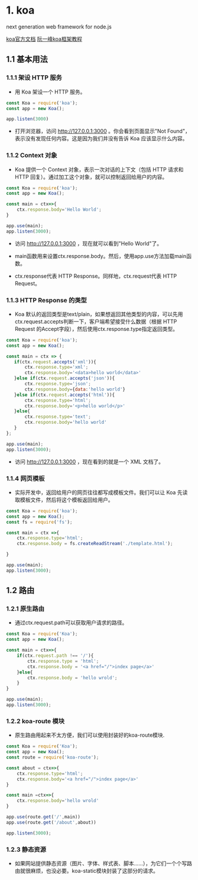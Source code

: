 # 1. koa

next generation web framework for node.js

[koa官方文档](http://koajs.com/)
[阮一峰koa框架教程](http://www.ruanyifeng.com/blog/2017/08/koa.html)

## 1.1 基本用法

### 1.1.1 架设 HTTP 服务

- 用 Koa 架设一个 HTTP 服务。

```js
const Koa = require('koa');
const app = new Koa();

app.listen(3000)
```

- 打开浏览器，访问 http://127.0.0.1:3000 。你会看到页面显示"Not Found"，表示没有发现任何内容。这是因为我们并没有告诉 Koa 应该显示什么内容。


### 1.1.2 Context 对象

- Koa 提供一个 Context 对象，表示一次对话的上下文（包括 HTTP 请求和 HTTP 回复）。通过加工这个对象，就可以控制返回给用户的内容。

```js
const Koa = require('koa');
const app = new Koa();

const main = ctx=>{
    ctx.response.body='Hello World';
}

app.use(main);
app.listen(3000);
```
- 访问 http://127.0.0.1:3000 ，现在就可以看到"Hello World"了。

- main函数用来设置ctx.response.body。然后，使用app.use方法加载main函数。

- ctx.response代表 HTTP Response。同样地，ctx.request代表 HTTP Request。

### 1.1.3 HTTP Response 的类型

- Koa 默认的返回类型是text/plain，如果想返回其他类型的内容，可以先用ctx.request.accepts判断一下，客户端希望接受什么数据（根据 HTTP Request 的Accept字段），然后使用ctx.response.type指定返回类型。

```js
const Koa = require('koa');
const app = new Koa();

const main = ctx => {
   if(ctx.request.accepts('xml')){
       ctx.response.type='xml';
       ctx.response.body='<data>hello world</data>'
   }else if(ctx.request.accepts('json')){
       ctx.response.type='json';
       ctx.response.body={data:'hello world'}
   }else if(ctx.request.accepts('html')){
       ctx.response.type='html';
       ctx.response.body='<p>hello world</p>'
   }else{
       ctx.response.type='text';
       ctx.response.body='hello world'
   }
};

app.use(main);
app.listen(3000);
```

- 访问 http://127.0.0.1:3000 ，现在看到的就是一个 XML 文档了。

### 1.1.4 网页模板

- 实际开发中，返回给用户的网页往往都写成模板文件。我们可以让 Koa 先读取模板文件，然后将这个模板返回给用户。

```js
const Koa = require('koa');
const app = new Koa();
const fs = require('fs');

const main = ctx =>{
    ctx.response.type='html';
    ctx.response.body = fs.createReadStream('./template.html');

}

app.use(main);
app.listen(3000);
```

## 1.2 路由

### 1.2.1 原生路由

- 通过ctx.request.path可以获取用户请求的路径。

```js
const Koa = require('Koa');
const app = new Koa();

const main = ctx=>{
    if(ctx.request.path !== '/'){
        ctx.response.type = 'html';
        ctx.response.body = '<a href="/">index page</a>'
    }else{
        ctx.response.body = 'hello wrold';
    }
}

app.use(main);
app.listen(3000);
```

### 1.2.2 koa-route 模块

- 原生路由用起来不太方便，我们可以使用封装好的koa-route模块.

```js
const Koa = require('Koa');
const app = new Koa();
const route = require('koa-route');

const about = ctx=>{
    ctx.response.type='html';
    ctx.response.body='<a href="/">index page</a>'
}

const main =ctx=>{
    ctx.response.body='hello wrold'
}

app.use(route.get('/',main))
app.use(route.get('/about',about))

app.listen(3000);
```

### 1.2.3 静态资源

- 如果网站提供静态资源（图片、字体、样式表、脚本......），为它们一个个写路由就很麻烦，也没必要。koa-static模块封装了这部分的请求。




